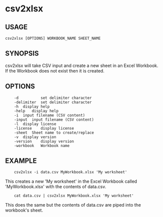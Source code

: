 
# csv2xlsx

## USAGE

    csv2xlsx [OPTIONS] WORKBOOK_NAME SHEET_NAME

## SYNOPSIS

csv2xlsx will take CSV input and create a new sheet in an Excel Workbook.
If the Workbook does not exist then it is created. 

## OPTIONS

```
    -d          set delimiter character
    -delimiter  set delimiter character
	-h	display help
	-help	display help
	-i	input filename (CSV content)
	-input	input filename (CSV content)
	-l	display license
	-license	display license
	-sheet	Sheet name to create/replace
	-v	display version
	-version	display version
	-workbook	Workbook name
```

## EXAMPLE

```
	csv2xlsx -i data.csv MyWorkbook.xlsx 'My worksheet'
```

This creates a new 'My worksheet' in the Excel Workbook
called 'MyWorkbook.xlsx' with the contents of data.csv.

```
	cat data.csv | csv2xlsx MyWorkbook.xlsx 'My worksheet'
```

This does the same but the contents of data.csv are piped into
the workbook's sheet.

